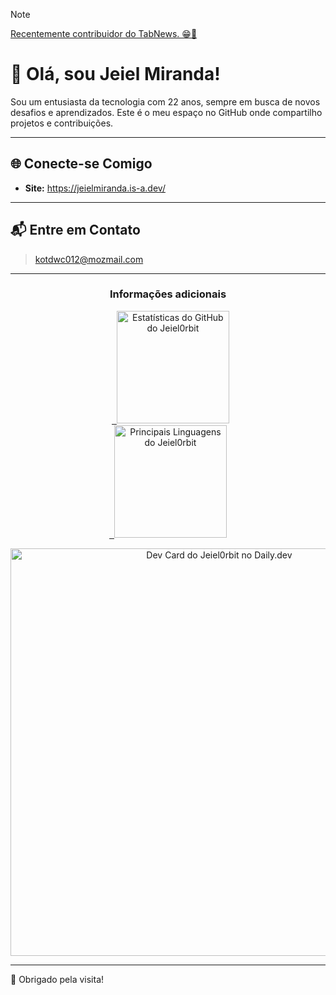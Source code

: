 > [!note]
> [Recentemente contribuidor do TabNews. 😁🎉](https://github.com/filipedeschamps/tabnews.com.br/pull/1900)

# 👋 Olá, sou Jeiel Miranda!

Sou um entusiasta da tecnologia com 22 anos, sempre em busca de novos desafios e aprendizados. Este é o meu espaço no GitHub onde compartilho projetos e contribuições.

---

## 🌐 Conecte-se Comigo

* **Site:** <https://jeielmiranda.is-a.dev/>

---

## 📬 Entre em Contato

> kotdwc012@mozmail.com

---

<div align="center">
  <h3>Informações adicionais</h3>
    <a href="https://github.com/Jeiel0rbit">
    <img height="180em" src="https://github-readme-stats.vercel.app/api?username=Jeiel0rbit&show_icons=true&theme=dark&include_all_commits=true&count_private=true" alt="Estatísticas do GitHub do Jeiel0rbit"/> <br>
    <img height="180em" src="https://github-readme-stats.vercel.app/api/top-langs/?username=Jeiel0rbit&layout=compact&langs_count=7&theme=dark" alt="Principais Linguagens do Jeiel0rbit"/>

  <a href="https://app.daily.dev/jeiel0rbit"><img src="https://api.daily.dev/devcards/v2/DRypHCQwDNxABlQsVIPqX.png?type=wide&r=fc4" width="652" alt="Dev Card do Jeiel0rbit no Daily.dev"/></a>
</div>

---

🚀 Obrigado pela visita!
